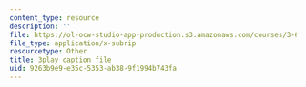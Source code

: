 ```yaml
---
content_type: resource
description: ''
file: https://ol-ocw-studio-app-production.s3.amazonaws.com/courses/3-60-symmetry-structure-and-tensor-properties-of-materials-fall-2005/9263b9e9e35c5353ab389f1994b743fa_O8q7AqZxtXQ.vtt
file_type: application/x-subrip
resourcetype: Other
title: 3play caption file
uid: 9263b9e9-e35c-5353-ab38-9f1994b743fa
---
```

